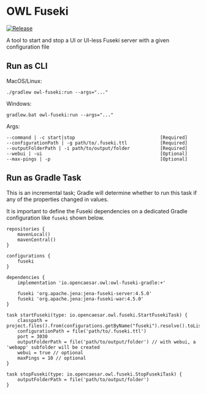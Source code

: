 # OWL Fuseki

[![Release](https://img.shields.io/github/v/tag/opencaesar/owl-tools?label=release)](https://github.com/opencaesar/owl-tools/releases/latest)

A tool to start and stop a UI or UI-less Fuseki server with a given configuration file

## Run as CLI
MacOS/Linux:
```
./gradlew owl-fuseki:run --args="..."
```
Windows:
```
gradlew.bat owl-fuseki:run --args="..."
```
Args:
```
--command | -c start|stop								[Required]
--configurationPath | -g path/to/.fuseki.ttl			[Required]
--outputFolderPath | -i path/to/output/folder			[Required]
--webui | -ui                                           [Optional]
--max-pings | -p                                        [Optional]
```

## Run as Gradle Task

This is an incremental task; Gradle will determine whether to run this task
if any of the properties changed in values.

It is important to define the Fuseki dependencies on a dedicated Gradle configuration like `fuseki` shown below.

```
repositories {
    mavenLocal() 
    mavenCentral()
}

configurations {
    fuseki
}

dependencies {
	implementation 'io.opencaesar.owl:owl-fuseki-gradle:+'
	 
    fuseki 'org.apache.jena:jena-fuseki-server:4.5.0'
    fuseki 'org.apache.jena:jena-fuseki-war:4.5.0'
}

task startFuseki(type: io.opencaesar.owl.fuseki.StartFusekiTask) {
	classpath = project.files().from(configurations.getByName("fuseki").resolve().toList())
	configurationPath = file('path/to/.fuseki.ttl')
	port = 3030
	outputFolderPath = file('path/to/output/folder') // with webui, a 'webapp' subfolder will be created
	webui = true // optional
	maxPings = 10 // optional
}

task stopFuseki(type: io.opencaesar.owl.fuseki.StopFusekiTask) {
	outputFolderPath = file('path/to/output/folder')
}
```
